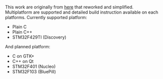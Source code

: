 This work are originally from [here](https://github.com/sam81/pychoacoustics) that reworked and simplified.
Multiplatform are supported and detailed build instruction available on each platforms.
Currently supported platform:
- Plain C
- Plain C++
- STM32F429TI (Discovery)

And planned platform:
- C on GTK+
- C++ on Qt
- STM32F401 (Nucleo)
- STM32F103 (BluePill)

